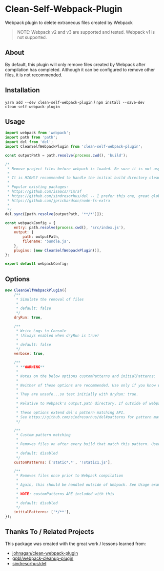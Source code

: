 # Clean-Self-Webpack-Plugin

Webpack plugin to delete extraneous files created by Webpack

> NOTE: Webpack v2 and v3 are supported and tested. Webpack v1 is not supported.

## About

By default, this plugin will only remove files created by Webpack after compilation has completed.
Although it can be configured to remove other files, it is not recommended.

## Installation

`yarn add --dev clean-self-webpack-plugin` / `npm install --save-dev clean-self-webpack-plugin`

## Usage

```js
import webpack from 'webpack';
import path from 'path';
import del from 'del';
import CleanSelfWebpackPlugin from 'clean-self-webpack-plugin';

const outputPath = path.resolve(process.cwd(), 'build');

/*
 * Remove project files before webpack is loaded. Be sure it is not async.
 *
 * It is HIGHLY recommended to handle the initial build directory clean outside of this plugin / webpack.
 *
 * Popular existing packages:
 * https://github.com/isaacs/rimraf
 * https://github.com/sindresorhus/del -- I prefer this one, great glob support and has CLI (del-cli package)
 * https://github.com/jprichardson/node-fs-extra
 *
 */
del.sync([path.resolve(outputPath, '**/*')]);

const webpackConfig = {
    entry: path.resolve(process.cwd(), 'src/index.js'),
    output: {
        path: outputPath,
        filename: 'bundle.js',
    },
    plugins: [new CleanSelfWebpackPlugin()],
};

export default webpackConfig;
```

## Options

```js
new CleanSelfWebpackPlugin({
    /**
     * Simulate the removal of files
     *
     * default: false
     */
    dryRun: true,

    /**
     * Write Logs to Console
     * (Always enabled when dryRun is true)
     *
     * default: false
     */
    verbose: true,

    /**
     * **WARNING**
     *
     * Notes on the below options customPatterns and initialPatterns:
     *
     * Neither of these options are recommended. Use only if you know what you are doing.
     *
     * They are unsafe...so test initially with dryRun: true.
     *
     * Relative to Webpack's output.path directory. If outside of webpack's output.path directory, use path.resolve(process.cwd(), '')
     *
     * These options extend del's pattern matching API.
     * See https://github.com/sindresorhus/del#patterns for pattern matching documentation
     */

    /**
     * Custom pattern matching
     *
     * Removes files on after every build that match this pattern. Used for files that are not created directly by Webpack.
     *
     * default: disabled
     */
    customPatterns: ['static*.*', '!static1.js'],

    /**
     * Removes files once prior to Webpack compilation
     *
     * Again, this should be handled outside of Webpack. See Usage example.
     *
     * NOTE: customPatterns ARE included with this
     *
     * default: disabled
     */
    initialPatterns: ['*/**'],
});
```

## Thanks To / Related Projects

This package was created with the great work / lessons learned from:

* [johnagan/clean-webpack-plugin](https://github.com/johnagan/clean-webpack-plugin)
* [gpbl/webpack-cleanup-plugin](https://github.com/gpbl/webpack-cleanup-plugin)
* [sindresorhus/del](https://github.com/sindresorhus/del)

